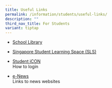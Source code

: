 ```yaml
---
title: Useful Links
permalink: /information/students/useful-links/
description: ""
third_nav_title: For Students
variant: tiptap
---
```

<ul data-tight="true" class="tight">
<li>
<p><a href="/information/students/school-library" rel="noopener noreferrer nofollow" target="_blank">School Library</a>
</p>
</li>
<li>
<p><a href="https://www.learning.moe.edu.sg/" rel="noopener noreferrer nofollow" target="_blank">Singapore Student Learning Space (SLS)</a>
</p>
</li>
<li>
<p><a href="/information/students/student-icon" rel="noopener noreferrer nofollow" target="_blank">Student iCON</a> 
<br>How to login</p>
</li>
<li>
<p><a href="/information/students/e-news" rel="noopener noreferrer nofollow" target="_blank">e-News</a> 
<br>Links to news websites</p>
</li>
</ul>
<p></p>